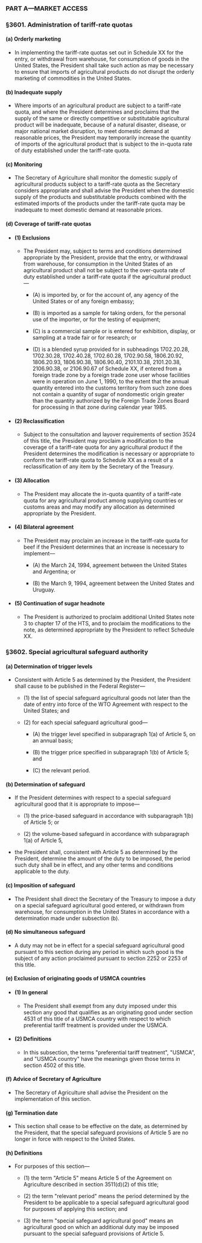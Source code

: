 ### PART A—MARKET ACCESS

### §3601. Administration of tariff-rate quotas
#### (a) Orderly marketing
* In implementing the tariff-rate quotas set out in Schedule XX for the entry, or withdrawal from warehouse, for consumption of goods in the United States, the President shall take such action as may be necessary to ensure that imports of agricultural products do not disrupt the orderly marketing of commodities in the United States.

#### (b) Inadequate supply
* Where imports of an agricultural product are subject to a tariff-rate quota, and where the President determines and proclaims that the supply of the same or directly competitive or substitutable agricultural product will be inadequate, because of a natural disaster, disease, or major national market disruption, to meet domestic demand at reasonable prices, the President may temporarily increase the quantity of imports of the agricultural product that is subject to the in-quota rate of duty established under the tariff-rate quota.

#### (c) Monitoring
* The Secretary of Agriculture shall monitor the domestic supply of agricultural products subject to a tariff-rate quota as the Secretary considers appropriate and shall advise the President when the domestic supply of the products and substitutable products combined with the estimated imports of the products under the tariff-rate quota may be inadequate to meet domestic demand at reasonable prices.

#### (d) Coverage of tariff-rate quotas
* #### (1) Exclusions
  * The President may, subject to terms and conditions determined appropriate by the President, provide that the entry, or withdrawal from warehouse, for consumption in the United States of an agricultural product shall not be subject to the over-quota rate of duty established under a tariff-rate quota if the agricultural product—

    * (A) is imported by, or for the account of, any agency of the United States or of any foreign embassy;

    * (B) is imported as a sample for taking orders, for the personal use of the importer, or for the testing of equipment;

    * (C) is a commercial sample or is entered for exhibition, display, or sampling at a trade fair or for research; or

    * (D) is a blended syrup provided for in subheadings 1702.20.28, 1702.30.28, 1702.40.28, 1702.60.28, 1702.90.58, 1806.20.92, 1806.20.93, 1806.90.38, 1806.90.40, 2101.10.38, 2101.20.38, 2106.90.38, or 2106.90.67 of Schedule XX, if entered from a foreign trade zone by a foreign trade zone user whose facilities were in operation on June 1, 1990, to the extent that the annual quantity entered into the customs territory from such zone does not contain a quantity of sugar of nondomestic origin greater than the quantity authorized by the Foreign Trade Zones Board for processing in that zone during calendar year 1985.

* #### (2) Reclassification
  * Subject to the consultation and layover requirements of section 3524 of this title, the President may proclaim a modification to the coverage of a tariff-rate quota for any agricultural product if the President determines the modification is necessary or appropriate to conform the tariff-rate quota to Schedule XX as a result of a reclassification of any item by the Secretary of the Treasury.

* #### (3) Allocation
  * The President may allocate the in-quota quantity of a tariff-rate quota for any agricultural product among supplying countries or customs areas and may modify any allocation as determined appropriate by the President.

* #### (4) Bilateral agreement
  * The President may proclaim an increase in the tariff-rate quota for beef if the President determines that an increase is necessary to implement—

    * (A) the March 24, 1994, agreement between the United States and Argentina; or

    * (B) the March 9, 1994, agreement between the United States and Uruguay.

* #### (5) Continuation of sugar headnote
  * The President is authorized to proclaim additional United States note 3 to chapter 17 of the HTS, and to proclaim the modifications to the note, as determined appropriate by the President to reflect Schedule XX.

### §3602. Special agricultural safeguard authority
#### (a) Determination of trigger levels
* Consistent with Article 5 as determined by the President, the President shall cause to be published in the Federal Register—

  * (1) the list of special safeguard agricultural goods not later than the date of entry into force of the WTO Agreement with respect to the United States; and

  * (2) for each special safeguard agricultural good—

    * (A) the trigger level specified in subparagraph 1(a) of Article 5, on an annual basis;

    * (B) the trigger price specified in subparagraph 1(b) of Article 5; and

    * (C) the relevant period.

#### (b) Determination of safeguard
* If the President determines with respect to a special safeguard agricultural good that it is appropriate to impose—

  * (1) the price-based safeguard in accordance with subparagraph 1(b) of Article 5; or

  * (2) the volume-based safeguard in accordance with subparagraph 1(a) of Article 5,


* the President shall, consistent with Article 5 as determined by the President, determine the amount of the duty to be imposed, the period such duty shall be in effect, and any other terms and conditions applicable to the duty.

#### (c) Imposition of safeguard
* The President shall direct the Secretary of the Treasury to impose a duty on a special safeguard agricultural good entered, or withdrawn from warehouse, for consumption in the United States in accordance with a determination made under subsection (b).

#### (d) No simultaneous safeguard
* A duty may not be in effect for a special safeguard agricultural good pursuant to this section during any period in which such good is the subject of any action proclaimed pursuant to section 2252 or 2253 of this title.

#### (e) Exclusion of originating goods of USMCA countries
* #### (1) In general
  * The President shall exempt from any duty imposed under this section any good that qualifies as an originating good under section 4531 of this title of a USMCA country with respect to which preferential tariff treatment is provided under the USMCA.

* #### (2) Definitions
  * In this subsection, the terms "preferential tariff treatment", "USMCA", and "USMCA country" have the meanings given those terms in section 4502 of this title.

#### (f) Advice of Secretary of Agriculture
* The Secretary of Agriculture shall advise the President on the implementation of this section.

#### (g) Termination date
* This section shall cease to be effective on the date, as determined by the President, that the special safeguard provisions of Article 5 are no longer in force with respect to the United States.

#### (h) Definitions
* For purposes of this section—

  * (1) the term "Article 5" means Article 5 of the Agreement on Agriculture described in section 3511(d)(2) of this title;

  * (2) the term "relevant period" means the period determined by the President to be applicable to a special safeguard agricultural good for purposes of applying this section; and

  * (3) the term "special safeguard agricultural good" means an agricultural good on which an additional duty may be imposed pursuant to the special safeguard provisions of Article 5.